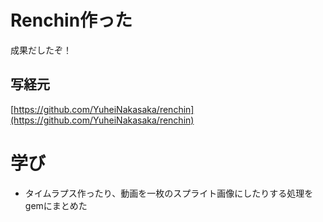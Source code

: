 # Renchin作った

成果だしたぞ！

## 写経元

[https://github.com/YuheiNakasaka/renchin](https://github.com/YuheiNakasaka/renchin)

# 学び

- タイムラプス作ったり、動画を一枚のスプライト画像にしたりする処理をgemにまとめた